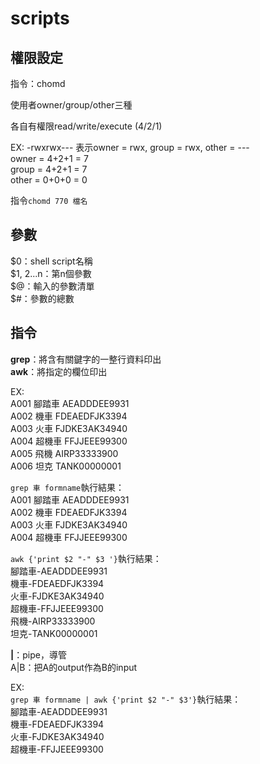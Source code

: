 # scripts

## 權限設定  
指令：chomd

使用者owner/group/other三種  

各自有權限read/write/execute
(4/2/1)

EX:
-rwxrwx---
表示owner = rwx, group = rwx, other = ---  
owner = 4+2+1 = 7  
group = 4+2+1 = 7  
other = 0+0+0 = 0  

指令`chomd 770 檔名`  

## 參數  
$0：shell script名稱  
$1, $2...$n：第n個參數  
$@：輸入的參數清單  
$#：參數的總數  

## 指令  
**grep**：將含有關鍵字的一整行資料印出  
**awk**：將指定的欄位印出  

EX:  
A001 腳踏車 AEADDDEE9931  
A002 機車 FDEAEDFJK3394  
A003 火車 FJDKE3AK34940  
A004 超機車 FFJJEEE99300  
A005 飛機 AIRP33333900  
A006 坦克 TANK00000001  

`grep 車 formname`執行結果：  
A001 腳踏車 AEADDDEE9931  
A002 機車 FDEAEDFJK3394  
A003 火車 FJDKE3AK34940  
A004 超機車 FFJJEEE99300  

`awk {'print $2 "-" $3 '}`執行結果：  
腳踏車-AEADDDEE9931  
機車-FDEAEDFJK3394  
火車-FJDKE3AK34940  
超機車-FFJJEEE99300  
飛機-AIRP33333900  
坦克-TANK00000001 

**|**：pipe，導管  
A|B：把A的output作為B的input  

EX:  
`grep 車 formname | awk {'print $2 "-" $3'}`執行結果：  
腳踏車-AEADDDEE9931  
機車-FDEAEDFJK3394  
火車-FJDKE3AK34940  
超機車-FFJJEEE99300  


